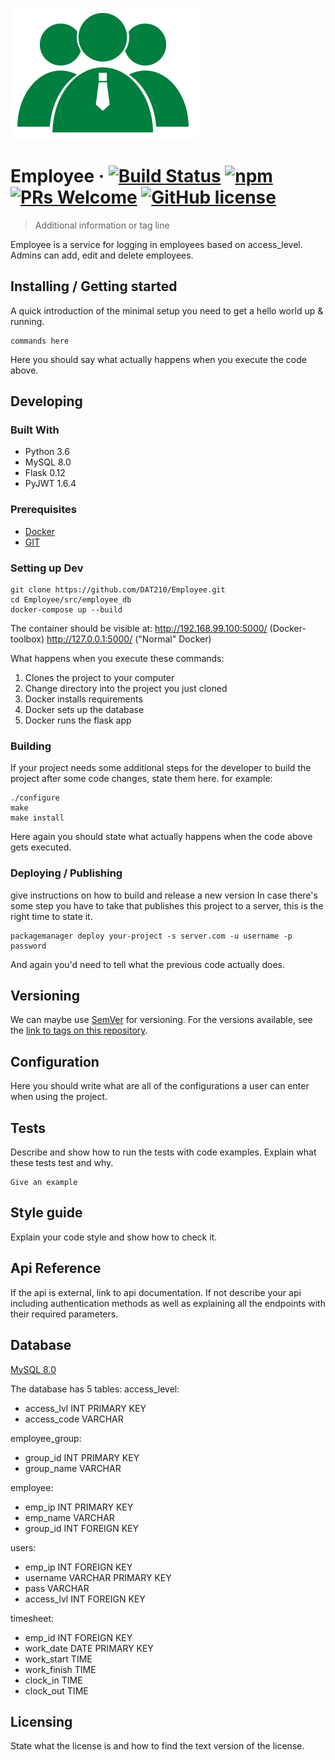![Logo of the project](./src/employee_db/static/images/logo.png)

# Employee &middot; [![Build Status](https://img.shields.io/travis/npm/npm/latest.svg?style=flat-square)](https://travis-ci.org/npm/npm) [![npm](https://img.shields.io/npm/v/npm.svg?style=flat-square)](https://www.npmjs.com/package/npm) [![PRs Welcome](https://img.shields.io/badge/PRs-welcome-brightgreen.svg?style=flat-square)](http://makeapullrequest.com) [![GitHub license](https://img.shields.io/badge/license-MIT-blue.svg?style=flat-square)](https://github.com/your/your-project/blob/master/LICENSE)
> Additional information or tag line

Employee is a service for logging in employees based on access_level. Admins can add, edit and delete employees.

## Installing / Getting started

A quick introduction of the minimal setup you need to get a hello world up &
running.

```shell
commands here
```

Here you should say what actually happens when you execute the code above.

## Developing

### Built With
  * Python 3.6
  * MySQL 8.0
  * Flask 0.12
  * PyJWT 1.6.4

### Prerequisites
  * [Docker](https://www.docker.com/)
  * [GIT](https://git-scm.com/downloads)

### Setting up Dev
```shell
git clone https://github.com/DAT210/Employee.git
cd Employee/src/employee_db
docker-compose up --build
```

The container should be visible at:
http://192.168.99.100:5000/   (Docker-toolbox)
http://127.0.0.1:5000/ ("Normal" Docker)

What happens when you execute these commands:
1. Clones the project to your computer
2. Change directory into the project you just cloned
3. Docker installs requirements
4. Docker sets up the database
5. Docker runs the flask app


### Building

If your project needs some additional steps for the developer to build the
project after some code changes, state them here. for example:

```shell
./configure
make
make install
```

Here again you should state what actually happens when the code above gets
executed.

### Deploying / Publishing
give instructions on how to build and release a new version
In case there's some step you have to take that publishes this project to a
server, this is the right time to state it.

```shell
packagemanager deploy your-project -s server.com -u username -p password
```

And again you'd need to tell what the previous code actually does.

## Versioning

We can maybe use [SemVer](http://semver.org/) for versioning. For the versions available, see the [link to tags on this repository](/tags).


## Configuration

Here you should write what are all of the configurations a user can enter when
using the project.

## Tests

Describe and show how to run the tests with code examples.
Explain what these tests test and why.

```shell
Give an example
```

## Style guide

Explain your code style and show how to check it.

## Api Reference

If the api is external, link to api documentation. If not describe your api including authentication methods as well as explaining all the endpoints with their required parameters.


## Database
[MySQL 8.0](https://dev.mysql.com/downloads/workbench/)

The database has 5 tables:
access_level:
* access_lvl INT PRIMARY KEY
* access_code VARCHAR

employee_group:
* group_id INT PRIMARY KEY
* group_name VARCHAR

employee:
* emp_ip INT PRIMARY KEY
* emp_name VARCHAR
* group_id INT FOREIGN KEY

users:
* emp_ip INT FOREIGN KEY
* username VARCHAR PRIMARY KEY
* pass VARCHAR
* access_lvl INT FOREIGN KEY

timesheet:
* emp_id INT FOREIGN KEY
* work_date DATE PRIMARY KEY
* work_start TIME
* work_finish TIME
* clock_in TIME
* clock_out TIME


## Licensing

State what the license is and how to find the text version of the license.
